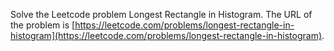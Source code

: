 Solve the Leetcode problem Longest Rectangle in Histogram.
The URL of the problem is [https://leetcode.com/problems/longest-rectangle-in-histogram](https://leetcode.com/problems/longest-rectangle-in-histogram).
